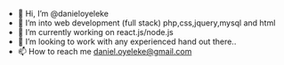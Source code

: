 - 👋 Hi, I’m @danieloyeleke
- 👀 I’m into web development (full stack) php,css,jquery,mysql and html
- 🌱 I’m currently working on react.js/node.js
- 💞️ I’m looking to work with any experienced hand out there..
- 📫 How to reach me daniel.oyeleke@gmail.com

<!---
danieloyeleke/danieloyeleke is a ✨ special ✨ repository because its `README.md` (this file) appears on your GitHub profile.
You can click the Preview link to take a look at your changes.
--->
